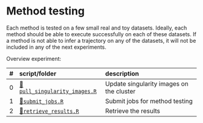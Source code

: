 
# Method testing

Each method is tested on a few small real and toy datasets. Ideally,
each method should be able to execute successfully on each of these
datasets. If a method is not able to infer a trajectory on any of the
datasets, it will not be included in any of the next experiments.

Overview
experiment:

| \# | script/folder                                               | description                              |
| :- | :---------------------------------------------------------- | :--------------------------------------- |
| 0  | [📄`pull_singularity_images.R`](0-pull_singularity_images.R) | Update singularity images on the cluster |
| 1  | [📄`submit_jobs.R`](1-submit_jobs.R)                         | Submit jobs for method testing           |
| 2  | [📄`retrieve_results.R`](2-retrieve_results.R)               | Retrieve the results                     |
